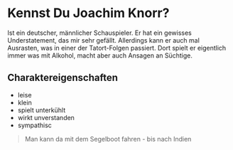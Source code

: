 # Kennst Du Joachim Knorr?
Ist ein deutscher, männlicher Schauspieler. Er hat ein gewisses Understatement, das mir sehr gefällt. Allerdings kann er auch mal Ausrasten, was in einer der Tatort-Folgen passiert. Dort spielt er eigentlich immer was mit Alkohol, macht aber auch Ansagen an Süchtige.

## Charaktereigenschaften
* leise
* klein
* spielt unterkühlt
* wirkt unverstanden
* sympathisc

> Man kann da mit dem Segelboot fahren - 
> bis nach Indien
